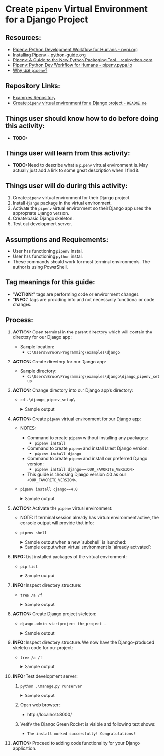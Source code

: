 # Create `pipenv` Virtual Environment for a Django Project

## Resources:
* [Pipenv: Python Development Workflow for Humans - pypi.org](https://pypi.org/project/pipenv/)
* [Installing Pipenv - python-guide.org](https://docs.python-guide.org/dev/virtualenvs/#installing-pipenv)
* [Pipenv: A Guide to the New Python Packaging Tool - realpython.com](https://realpython.com/pipenv-guide/)
* [Pipenv: Python Dev Workflow for Humans - pipenv.pypa.io](https://pipenv.pypa.io/en/latest/)
* [Why use `pipenv`?](https://pipenv.pypa.io/en/latest/#pipenv-features)

## Repository Links:
* [Examples Repository](../../../README.md)
* [Create `pipenv` virtual environment for a Django project - `README.me`](../README.md)

## Things user should know how to do before doing this activity:
* **TODO:** 

## Things user will learn from this activity:
* **TODO:** Need to describe what a `pipenv` virtual environment is. May actually just add a link to some great description when I find it.

## Things user will do during this activity:
1. Create `pipenv` virtual environment for their Django project.
1. Install `django` package in the virtual environment.
1. Activate the `pipenv` virtual environment so their Django app uses the appropriate Django version.
1. Create basic Django skeleton.
1. Test out development server.

## Assumptions and Requirements:
* User has functioning `pipenv` install.
* User has functioning `python` install.
* These commands should work for most terminal environments. The author is using PowerShell.

## Tag meanings for this guide:
* "**ACTION:**" tags are performing code or environment changes.
* "**INFO:**" tags are providing info and not necessarily functional or code changes.

## Process:

1. **ACTION:** Open terminal in the parent directory which will contain the directory for our Django app:
    * Sample location:
        * `C:\Users\Bruce\Programming\examples\django`

1. **ACTION:** Create directory for our Django app:
    * Sample directory:
        * `C:\Users\Bruce\Programming\examples\django\django_pipenv_setup`

1. **ACTION:** Change directory into our Django app's directory:
    * `cd .\django_pipenv_setup\`
        <details>
        <summary>Sample output</summary>

            PS C:\Users\Bruce\Programming\examples\django> cd .\django_pipenv_setup\                         
            PS C:\Users\Bruce\Programming\examples\django\django_pipenv_setup>
        </details>

1. **ACTION:** Create `pipenv` virtual environment for our Django app:
    * NOTES:
        * Command to create `pipenv` without installing any packages:
            * `pipenv install`
        * Command to create `pipenv` and install latest Django version:
            * `pipenv install django`
        * Command to create `pipenv` and install our preferred Django version:
            * `pipenv install django==<OUR_FAVORITE_VERSION>`
        * This guide is choosing Django version 4.0 as our `<OUR_FAVORITE_VERSION>`.
    * `pipenv install django==4.0`

        <details>
        <summary>Sample output</summary>

            PS C:\Users\Bruce\Programming\examples\django\django_pipenv_setup> pipenv install django==4.0
            Creating a virtualenv for this project...
            Pipfile: C:\Users\Bruce\Programming\examples\django\django_pipenv_setup\Pipfile
            Using C:/Users/Bruce/AppData/Local/Programs/Python/Python310/python.exe (3.10.6) to create virtualenv...
            [  ==] Creating virtual environment...created virtual environment CPython3.10.6.final.0-64 in 376ms
            creator CPython3Windows(dest=C:\Users\Bruce\.virtualenvs\django_pipenv_setup-KgMRvH_5, clear=False, no_vcs_ignore=False, global=False)
            seeder FromAppData(download=False, pip=bundle, setuptools=bundle, wheel=bundle, via=copy, app_data_dir=C:\Users\Bruce\AppData\Local\pypa\virtualenv)
                added seed packages: pip==22.2.2, setuptools==63.2.0, wheel==0.37.1
            activators BashActivator,BatchActivator,FishActivator,NushellActivator,PowerShellActivator,PythonActivator

            Successfully created virtual environment!
            Virtualenv location: C:\Users\Bruce\.virtualenvs\django_pipenv_setup-KgMRvH_5
            Creating a Pipfile for this project...
            Installing django==4.0...
            Adding django to Pipfile's [packages]...
            Installation Succeeded
            Pipfile.lock not found, creating...
            Locking [dev-packages] dependencies...
            Locking [packages] dependencies...
            Locking...Building requirements...
            Resolving dependencies...
            Success!
            Updated Pipfile.lock (036cf0)!
            Installing dependencies from Pipfile.lock (036cf0)...
            ================================ 0/0 - 00:00:00
            To activate this project's virtualenv, run pipenv shell.
            Alternatively, run a command inside the virtualenv with pipenv run.
            PS C:\Users\Bruce\Programming\examples\django\django_pipenv_setup>
        </details>

1. **ACTION:** Activate the `pipenv` virtual environment:
    * NOTE: If terminal session already has virtual environment active, the console output will provide that info:
    * `pipenv shell`

        <details>
        <summary>Sample output when a new `subshell` is launched:</summary>

            PS C:\Users\Bruce\Programming\examples\django\django_pipenv_setup> pipenv shell
            Launching subshell in virtual environment...
            PowerShell 7.2.6
            Copyright (c) Microsoft Corporation.

            https://aka.ms/powershell
            Type 'help' to get help.

            PS C:\Users\Bruce\Programming\examples\django\django_pipenv_setup>
        </details>

        <details>
        <summary>Sample output when virtual environment is `already activated`:</summary>

            PS C:\Users\Bruce\Programming\examples\django\django_pipenv_setup> pipenv shell
            Shell for C:\Users\Bruce\.virtualenvs\django_pipenv_setup-KgMRvH_5 already activated.
            No action taken to avoid nested environments.
            PS C:\Users\Bruce\Programming\examples\django\django_pipenv_setup>
        </details>        

1. **INFO:** List installed packages of the virtual environment:
    * `pip list`

        <details>
        <summary>Sample output</summary>

            PS C:\Users\Bruce\Programming\examples\django\django_pipenv_setup> pip list
            Package    Version
            ---------- -------
            asgiref    3.5.2
            Django     4.0
            pip        22.2.2
            setuptools 63.2.0
            sqlparse   0.4.2
            tzdata     2022.2
            wheel      0.37.1
            PS C:\Users\Bruce\Programming\examples\django\django_pipenv_setup>
        </details>

1. **INFO:** Inspect directory structure:
    * `tree /a /f`

        <details>
        <summary>Sample output</summary>

            PS C:\Users\Bruce\Programming\examples\django\django_pipenv_setup> tree /a /f
            Folder PATH listing for volume OS
            Volume serial number is CC00-DD12
            C:.
            |   Pipfile
            |   Pipfile.lock
            |
            \---notes
                    notes.md

            PS C:\Users\Bruce\Programming\examples\django\django_pipenv_setup>
        </details>

1. **ACTION:** Create Django project skeleton:
    * `django-admin startproject the_project .`

        <details>
        <summary>Sample output</summary>

            PS C:\Users\Bruce\Programming\examples\django\django_pipenv_setup> django-admin startproject the_project .
            PS C:\Users\Bruce\Programming\examples\django\django_pipenv_setup>
        </details>

1. **INFO:** Inspect directory structure. We now have the Django-produced skeleton code for our project:
    * `tree /a /f`

        <details>
        <summary>Sample output</summary>

            PS C:\Users\Bruce\Programming\examples\django\django_pipenv_setup> tree /a /f
            Folder PATH listing for volume OS
            Volume serial number is CC00-DD12
            C:.
            |   manage.py
            |   Pipfile
            |   Pipfile.lock
            |
            +---notes
            |       notes.md
            |
            \---the_project
                    asgi.py
                    settings.py
                    urls.py
                    wsgi.py
                    __init__.py

            PS C:\Users\Bruce\Programming\examples\django\django_pipenv_setup>
        </details>

1. **INFO:** Test development server:
    1. `python .\manage.py runserver`

        <details>
        <summary>Sample output</summary>

            PS C:\Users\Bruce\Programming\examples\django\django_pipenv_setup> python .\manage.py runserver
            Watching for file changes with StatReloader
            Performing system checks...

            System check identified no issues (0 silenced).

            You have 18 unapplied migration(s). Your project may not work properly until you apply the migrations for app(s): admin, auth, contenttypes, sessions.
            Run 'python manage.py migrate' to apply them.
            August 24, 2022 - 10:23:18
            Django version 4.0, using settings 'the_project.settings'
            Starting development server at http://127.0.0.1:8000/
            Quit the server with CTRL-BREAK.
        </details>
    1. Open web browser:
        * http://localhost:8000/
    1. Verify the Django Green Rocket is visible and following text shows:
        * `The install worked successfully! Congratulations!`

1. **ACTION:** Proceed to adding code functionality for your Django application.
